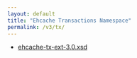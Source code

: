 ```yaml
---
layout: default
title: "Ehcache Transactions Namespace"
permalink: /v3/tx/
---
```


* [ehcache-tx-ext-3.0.xsd](/xml/ehcache-tx-ext-3.0.xsd)
